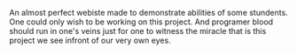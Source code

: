 An almost perfect webiste made to demonstrate abilities of some stundents. One could only wish to be working on this project. And programer blood should run in one's veins just for one to witness the miracle that is this project we see infront of our very own eyes.
